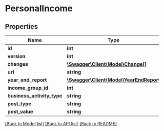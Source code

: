 # PersonalIncome

## Properties
Name | Type | Description | Notes
------------ | ------------- | ------------- | -------------
**id** | **int** |  | [optional] 
**version** | **int** |  | [optional] 
**changes** | [**\Swagger\Client\Model\Change[]**](Change.md) |  | [optional] 
**url** | **string** |  | [optional] 
**year_end_report** | [**\Swagger\Client\Model\YearEndReport**](YearEndReport.md) |  | [optional] 
**income_group_id** | **int** |  | 
**business_activity_type** | **string** |  | [optional] 
**post_type** | **string** |  | 
**post_value** | **string** |  | 

[[Back to Model list]](../README.md#documentation-for-models) [[Back to API list]](../README.md#documentation-for-api-endpoints) [[Back to README]](../README.md)


